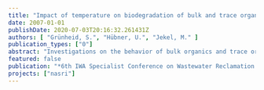 ```yaml
---
title: "Impact of temperature on biodegradation of bulk and trace organics during soil passage in an indirect reuse system"
date: 2007-01-01
publishDate: 2020-07-03T20:16:32.261431Z
authors: [ "Grünheid, S.", "Hübner, U.", "Jekel, M." ]
publication_types: ["0"]
abstract: "Investigations on the behavior of bulk organics and trace organic compounds in a temperated soil column system are reported. Objective of the research was to assess the importance of temperature for the degradation of bulk and trace organics. The analysis of the bulk organic behavior showed a fast mineralization of easy degradable organic carbon in the first few centimeters of the columns, which does not seem to be temperature-dependent. Along the further infiltration path an influence of the different temperatures on the bioactivity was clearly visible. However, a significant increase of mineralization potential of bulk organic compounds with increasing temperature was shown. The monitoring of the single organic pollutants Iopromide, Sulfamethoxazole and naphthalenedisulfonic acids showed that temperature has an influence on the degradation behavior of the monitored compounds. In most cases higher temperatures increased the mineralization potential."
featured: false
publication: "*6th IWA Specialist Conference on Wastewater Reclamation and Reuse for Sustainability*"
projects: ["nasri"]
---
```


